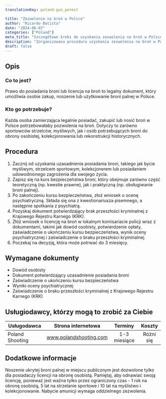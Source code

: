 ```yaml
---
translationKey: poland-gun_permit

title: "Zezwolenie na broń w Polsce"
author: "Ricardo Batista"
date: "2024-06-07"
categories: ["Poland"]
meta_title: "Szczegółowe kroki do uzyskania zezwolenia na broń w Polsce"
description: "Zorganizowana procedura uzyskania zezwolenia na broń w Polsce obejmująca wszystkie ważne kroki, wymagane dokumenty i potencjalnych dostawców."
draft: false
---
```


## Opis
### Co to jest?
Prawo do posiadania broni lub licencja na broń to legalny dokument, który umożliwia osobie zakup, noszenie lub użytkowanie broni palnej w Polsce.

### Kto go potrzebuje?
Każda osoba zamierzająca legalnie posiadać, zakupić lub nosić broń w Polsce potrzebowałaby pozwolenia na broń. Dotyczy to zarówno sportowców strzelców, myśliwych, jak i osób potrzebujących broni do obrony osobistej, kolekcjonowania lub rekonstrukcji historycznych.

## Procedura
1. Zacznij od uzyskania uzasadnienia posiadania broni, takiego jak bycie myśliwym, strzelcem sportowym, kolekcjonerem lub posiadaniem udowodnionego zagrożenia dla swojego życia.
2. Zapisz się na kurs bezpieczeństwa broni, który obejmuje zarówno część teoretyczną (np. kwestie prawne), jak i praktyczną (np. obsługiwanie broni palnej).
3. Po zakończeniu kursu bezpieczeństwa, złoż wniosek o ocenę psychiatryczną. Składa się ona z kwestionariusza pisemnego, a następnie spotkania z psychiatrą.
4. Pozyskaj dokument potwierdzający brak przeszłości kryminalnej z Krajowego Rejestru Karnego (KRK).
5. Złóż wniosek o licencję na broń w lokalnym komisariacie policji wraz z dokumentami, takimi jak dowód osobisty, potwierdzenie opłaty, zaświadczenie o ukończeniu kursu bezpieczeństwa, wynik oceny psychiatrycznej i zaświadczenie o braku przeszłości kryminalnej.
6. Poczekaj na decyzję, która może potrwać do 3 miesięcy.

## Wymagane dokumenty
- Dowód osobisty
- Dokument potwierdzający uzasadnienie posiadania broni
- Zaświadczenie o ukończeniu kursu bezpieczeństwa
- Wyniki oceny psychiatrycznej
- Zaświadczenie o braku przeszłości kryminalnej z Krajowego Rejestru Karnego (KRK)

## Usługiodawcy, którzy mogą to zrobić za Ciebie

| Usługodawca      |     Strona internetowa     |     Terminy    |       Koszty      |
| --------------- | --------------- |  :-------------: | :-------------: |
| Poland Shooting |  www.polandshooting.com       |      1-3 miesiące      |        Różni się       |

## Dodatkowe informacje
Noszenie ukrytej broni palnej w miejscu publicznym jest dozwolone tylko dla posiadaczy licencji na obronę osobistą. Pamiętaj, aby odnawiać swoją licencję, ponieważ jest ważna tylko przez ograniczony czas - 1 rok na obronę osobistą, 5 lat na strzelanie sportowe i 10 lat na myślistwo i kolekcjonowanie. Nabycie amunicji wymaga oddzielnego zezwolenia.